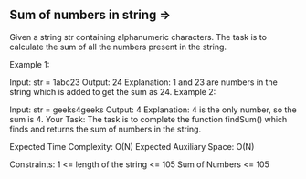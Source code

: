Sum of numbers in string  =>
------------------------


Given a string str containing alphanumeric characters. The task is to calculate the sum of all the numbers present in the string.

Example 1:

Input:
str = 1abc23
Output: 24
Explanation: 1 and 23 are numbers in the
string which is added to get the sum as
24.
Example 2:

Input:
str = geeks4geeks
Output: 4
Explanation: 4 is the only number, so the
sum is 4.
Your Task:
The task is to complete the function findSum() which finds and returns the sum of numbers in the string.

Expected Time Complexity: O(N)
Expected Auxiliary Space: O(N)

Constraints:
1 <= length of the string <= 105
Sum of Numbers <= 105
